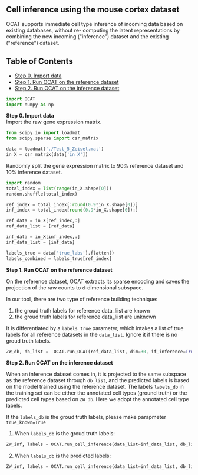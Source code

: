 ## Cell inference using the mouse cortex dataset
OCAT supports immediate cell type inference of incoming data based on existing databases, without re- computing the latent representations by combining the new incoming ("inference") dataset and the existing ("reference") dataset.

## Table of Contents
- [Step 0. Import data](#data_import)
- [Step 1. Run OCAT on the reference dataset](#reference)
- [Step 2. Run OCAT on the inference dataset](#inference)

```python
import OCAT
import numpy as np
```

<a name="data_import"></a>**Step 0. Import data**     
Import the raw gene expression matrix. 

```python
from scipy.io import loadmat
from scipy.sparse import csr_matrix

data = loadmat('./Test_5_Zeisel.mat')
in_X = csr_matrix(data['in_X'])
```
Randomly split the gene expression matrix to 90% reference dataset and 10% inference dataset. 

```python
import random
total_index = list(range(in_X.shape[0]))
random.shuffle(total_index)

ref_index = total_index[:round(0.9*in_X.shape[0])]
inf_index = total_index[round(0.9*in_X.shape[0]):]

ref_data = in_X[ref_index,:]
ref_data_list = [ref_data]

inf_data = in_X[inf_index,:]
inf_data_list = [inf_data]

labels_true = data['true_labs'].flatten()
labels_combined = labels_true[ref_index]
```

<a name="reference"></a>**Step 1. Run OCAT on the reference dataset**

On the reference dataset, OCAT extracts its sparse encoding and saves the projection of the raw counts to `d`-dimensional subspace. 

In our tool, there are two type of reference building technique:
1. the groud truth labels for reference data_liist are known
2. the groud truth labels for reference data_liist are unknown

It is differentiated by a `labels_true` parameter, which intakes a list of true labels for all reference datasets in the `data_list`. Ignore it if there is no groud truth labels. 

```python
ZW_db, db_list =  OCAT.run_OCAT(ref_data_list, dim=30, if_inference=True, labels_true=[labels_combined])
```

<a name="inference"></a>**Step 2. Run OCAT on the inference dataset**

When an inference dataset comes in, it is projected to the same subspace as the reference dataset through `db_list`, and the predicted labels is based on the model trained using the reference dataset. The labels `labels_db` in the training set can be either the annotated cell types (ground truth) or the predicted cell types based on `ZW_db`. Here we adopt the annotated cell type labels. 

If the `labels_db` is the groud truth labels, please make parapmeter `true_known=True`

1. When `labels_db` is the groud truth labels:
```python
ZW_inf, labels = OCAT.run_cell_inference(data_list=inf_data_list, db_list=db_list, true_known=True, labels_db=labels_combined)
```

2. When `labels_db` is the predicted labels:
```python
ZW_inf, labels = OCAT.run_cell_inference(data_list=inf_data_list, db_list=db_list, ZW_db= ZW_db, true_known=False, labels_db=labels_combined)
```

